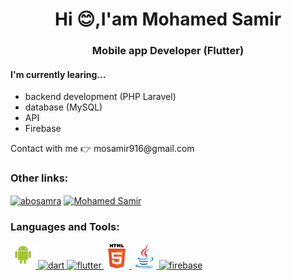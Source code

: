<h1 align="center">Hi 😊,I'am Mohamed Samir</h1>
<h3 align="center">Mobile app Developer (Flutter)</h3>

<h4 align="left">I'm currently learing...</h4>
<ul>
 
  <li>backend development (PHP Laravel)</li>
  <li>database (MySQL)</li>
  <li>API</li>
  <li>Firebase</li>
</ul>
Contact with me 👉 mosamir916@gmail.com

<h3 align="left">Other links:</h3>
<p align="left">
<a href="https://linkedin.com/in/abosamra001/" target="_blank"><img align="center" src="https://raw.githubusercontent.com/rahuldkjain/github-profile-readme-generator/master/src/images/icons/Social/linked-in-alt.svg" alt="abosamra" height="30" width="40" /></a>
<a href="https://www.facebook.com/profile.php?id=100027507302375" target="_blank"><img align="center" src="https://raw.githubusercontent.com/rahuldkjain/github-profile-readme-generator/master/src/images/icons/Social/facebook.svg" alt="Mohamed Samir" height="30" width="40" /></a>






<h3 align="left">Languages and Tools:</h3>
<p align="left"> <a href="https://developer.android.com" target="_blank" rel="noreferrer"> <img src="https://raw.githubusercontent.com/devicons/devicon/master/icons/android/android-original-wordmark.svg" alt="android" width="40" height="40"/> </a> <a href="https://dart.dev" target="_blank" rel="noreferrer"> <img src="https://www.vectorlogo.zone/logos/dartlang/dartlang-icon.svg" alt="dart" width="40" height="40"/> </a> <a href="https://flutter.dev" target="_blank" rel="noreferrer"> <img src="https://www.vectorlogo.zone/logos/flutterio/flutterio-icon.svg" alt="flutter" width="40" height="40"/> </a>  <a href="https://www.w3.org/html/" target="_blank" rel="noreferrer"> <img src="https://raw.githubusercontent.com/devicons/devicon/master/icons/html5/html5-original-wordmark.svg" alt="html5" width="40" height="40"/> </a> <a href="https://www.java.com" target="_blank" rel="noreferrer"> <img src="https://raw.githubusercontent.com/devicons/devicon/master/icons/java/java-original.svg" alt="java" width="40" height="40"/> </a>
 <a href="https://console.firebase.google.com/u/0/" target="_blank" rel="noreferrer"> <img src="https://www.gstatic.com/mobilesdk/160503_mobilesdk/logo/2x/firebase_28dp.png" alt="firebase" width="40" height="40"/> </a>

